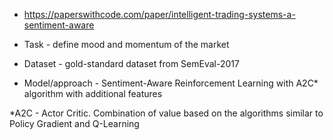 * https://paperswithcode.com/paper/intelligent-trading-systems-a-sentiment-aware

* Task - define mood and momentum of the market
* Dataset - gold-standard dataset from SemEval-2017

* Model/approach - Sentiment-Aware Reinforcement Learning with A2C*
algorithm with additional features

*A2C - Actor Critic. Combination of value based on the algorithms similar to Policy Gradient and Q-Learning

